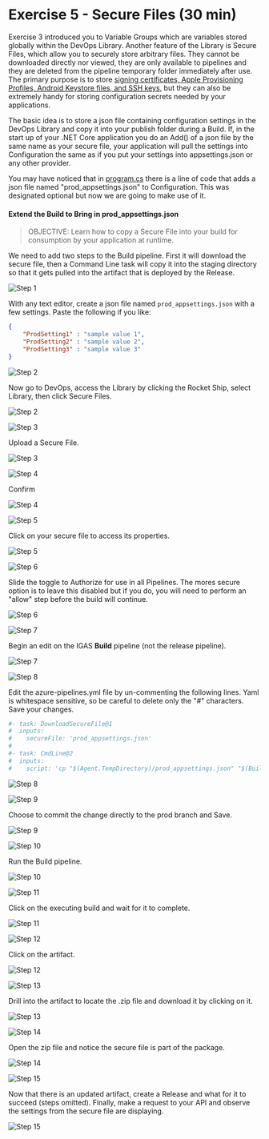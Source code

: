# Exercise 5 - Secure Files (30 min)

Exercise 3 introduced you to Variable Groups which are variables stored globally within the DevOps Library. Another feature of the Library is Secure Files, which allow you to securely store arbitrary files. They cannot be downloaded directly nor viewed, they are only available to pipelines and they are deleted from the pipeline temporary folder immediately after use. The primary purpose is to store [signing certificates, Apple Provisioning Profiles, Android Keystore files, and SSH keys](https://docs.microsoft.com/en-us/azure/devops/pipelines/library/secure-files?view=azure-devops), but they can also be extremely handy for storing configuration secrets needed by your applications.

The basic idea is to store a json file containing configuration settings in the DevOps Library and copy it into your publish folder during a Build. If, in the start up of your .NET Core application you do an Add() of a json file by the same name as your secure file, your application will pull the settings into Configuration the same as if you put your settings into appsettings.json or any other provider.

You may have noticed that in [program.cs](/Program.cs) there is a line of code that adds a json file named "prod_appsettings.json" to Configuration. This was designated optional but now we are going to make use of it.

#### Extend the Build to Bring in prod_appsettings.json

> OBJECTIVE: Learn how to copy a Secure File into your build for consumption by your application at runtime.

We need to add two steps to the Build pipeline. First it will download the secure file, then a Command Line task will copy it into the staging directory so that it gets pulled into the artifact that is deployed by the Release.


![Step 1](./img/steps/step1.png)

With any text editor, create a json file named `prod_appsettings.json` with a few settings. Paste the following if you like:
    
````json
{
    "ProdSetting1" : "sample value 1",
    "ProdSetting2" : "sample value 2",
    "ProdSetting3" : "sample value 3"
}
````

![Step 2](./img/steps/step2.png)

Now go to DevOps, access the Library by clicking the Rocket Ship, select Library, then click Secure Files.

![Step 2](./img/secure_file_1.png)

![Step 3](./img/steps/step3.png)

Upload a Secure File.

![Step 3](./img/secure_file_2.png)

![Step 4](./img/steps/step4.png)

Confirm

![Step 4](./img/secure_file_3.png)

![Step 5](./img/steps/step5.png)

Click on your secure file to access its properties.

![Step 5](./img/secure_file_4.png)

![Step 6](./img/steps/step6.png)

Slide the toggle to Authorize for use in all Pipelines. The mores secure option is to leave this disabled but if you do, you will need to perform an "allow" step before the build will continue.

![Step 6](./img/secure_file_5.png)

![Step 7](./img/steps/step7.png)

Begin an edit on the IGAS **Build** pipeline (not the release pipeline).

![Step 7](./img/secure_file_7.png)

![Step 8](./img/steps/step8.png)

Edit the azure-pipelines.yml file by un-commenting the following lines. Yaml is whitespace sensitive, so be careful to delete only the "#" characters. Save your changes.

````yaml
#- task: DownloadSecureFile@1
#  inputs:
#    secureFile: 'prod_appsettings.json'
#
#- task: CmdLine@2
#  inputs:
#    script: 'cp "$(Agent.TempDirectory)/prod_appsettings.json" "$(Build.ArtifactStagingDirectory)"'
````
![Step 8](./img/secure_file_8.png)

![Step 9](./img/steps/step9.png)

Choose to commit the change directly to the prod branch and Save. 

![Step 9](./img/secure_file_9.png)

![Step 10](./img/steps/step10.png)

Run the Build pipeline.

![Step 10](./img/secure_file_10.png)

![Step 11](./img/steps/step11.png)

Click on the executing build and wait for it to complete.

![Step 11](./img/secure_file_11.png)

![Step 12](./img/steps/step12.png)

Click on the artifact.

![Step 12](./img/secure_file_12.png)

![Step 13](./img/steps/step13.png)

Drill into the artifact to locate the .zip file and download it by clicking on it.

![Step 13](./img/secure_file_13.png)

![Step 14](./img/steps/step14.png)

Open the zip file and notice the secure file is part of the package.

![Step 14](./img/secure_file_14.png)

![Step 15](./img/steps/step15.png)

Now that there is an updated artifact, create a Release and what for it to succeed (steps omitted). Finally, make a request to your API and observe the settings from the secure file are displaying.

![Step 15](./img/secure_file_15.png)




